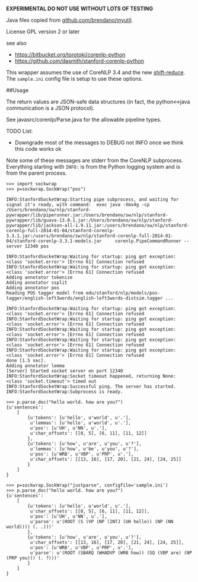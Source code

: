 **EXPERIMENTAL DO NOT USE WITHOUT LOTS OF TESTING**

Java files copied from [github.com/brendano/myutil](github.com/brendano/myutil).

License GPL version 2 or later

see also
* https://bitbucket.org/torotoki/corenlp-python
* https://github.com/dasmith/stanford-corenlp-python

This wrapper assumes the use of CoreNLP 3.4 and the new
[shift-reduce](http://nlp.stanford.edu/software/srparser.shtml). The `sample.ini` config file is
setup to use these options.

##Usage

The return values are JSON-safe data structures (in fact, the python<->java
communication is a JSON protocol).

See javasrc/corenlp/Parse.java for the allowable pipeline types.

TODO List:
* Downgrade most of the messages to DEBUG not INFO once we think this code works ok

Note some of these messages are stderr from the CoreNLP subprocess. Everything
starting with `INFO:` is from the Python logging system and is from the parent
process.

```
>>> import sockwrap
>>> p=sockwrap.SockWrap("pos")

INFO:StanfordSocketWrap:Starting pipe subprocess, and waiting for signal it's ready, with command:  exec java -Xmx4g -cp /Users/brendano/sw/nlp/stanford-pywrapper/lib/piperunner.jar:/Users/brendano/sw/nlp/stanford-pywrapper/lib/guava-13.0.1.jar:/Users/brendano/sw/nlp/stanford-pywrapper/lib/jackson-all-1.9.11.jar:/users/brendano/sw/nlp/stanford-corenlp-full-2014-01-04/stanford-corenlp-3.3.1.jar:/users/brendano/sw/nlp/stanford-corenlp-full-2014-01-04/stanford-corenlp-3.3.1-models.jar     corenlp.PipeCommandRunner --server 12340 pos

INFO:StanfordSocketWrap:Waiting for startup: ping got exception: <class 'socket.error'> [Errno 61] Connection refused
INFO:StanfordSocketWrap:Waiting for startup: ping got exception: <class 'socket.error'> [Errno 61] Connection refused
Adding annotator tokenize
Adding annotator ssplit
Adding annotator pos
Reading POS tagger model from edu/stanford/nlp/models/pos-tagger/english-left3words/english-left3words-distsim.tagger ... 

INFO:StanfordSocketWrap:Waiting for startup: ping got exception: <class 'socket.error'> [Errno 61] Connection refused
INFO:StanfordSocketWrap:Waiting for startup: ping got exception: <class 'socket.error'> [Errno 61] Connection refused
INFO:StanfordSocketWrap:Waiting for startup: ping got exception: <class 'socket.error'> [Errno 61] Connection refused
INFO:StanfordSocketWrap:Waiting for startup: ping got exception: <class 'socket.error'> [Errno 61] Connection refused
INFO:StanfordSocketWrap:Waiting for startup: ping got exception: <class 'socket.error'> [Errno 61] Connection refused
done [1.5 sec].
Adding annotator lemma
[Server] Started socket server on port 12340
INFO:StanfordSocketWrap:Socket timeout happened, returning None: <class 'socket.timeout'> timed out
INFO:StanfordSocketWrap:Successful ping. The server has started.
INFO:StanfordSocketWrap:Subprocess is ready.

>>> p.parse_doc("hello world. how are you?")
{u'sentences': 
    [
        {u'tokens': [u'hello', u'world', u'.'],
         u'lemmas': [u'hello', u'world', u'.'],
         u'pos': [u'UH', u'NN', u'.'],
         u'char_offsets': [[0, 5], [6, 11], [11, 12]]
        },
        {u'tokens': [u'how', u'are', u'you', u'?'],
         u'lemmas': [u'how', u'be', u'you', u'?'],
         u'pos': [u'WRB', u'VBP', u'PRP', u'.'],
         u'char_offsets': [[13, 16], [17, 20], [21, 24], [24, 25]]
        }
    ]
}

>>> p=sockwrap.SockWrap("justparse", configfile='sample.ini')
>>> p.parse_doc("hello world. how are you?")
{u'sentences':
    [
        {u'tokens': [u'hello', u'world', u'.'],
         u'char_offsets': [[0, 5], [6, 11], [11, 12]],
         u'pos': [u'UH', u'NN', u'.'],
         u'parse': u'(ROOT (S (VP (NP (INTJ (UH hello)) (NP (NN world)))) (. .)))'
        },
        {u'tokens': [u'how', u'are', u'you', u'?'],
         u'char_offsets': [[13, 16], [17, 20], [21, 24], [24, 25]],
         u'pos': [u'WRB', u'VBP', u'PRP', u'.'],
         u'parse': u'(ROOT (SBARQ (WHADVP (WRB how)) (SQ (VBP are) (NP (PRP you))) (. ?)))'
        }
    ]
}
```

